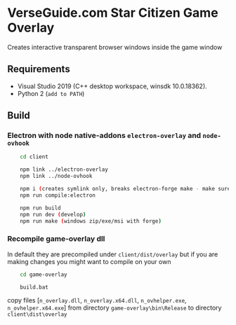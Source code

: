 # VerseGuide.com Star Citizen Game Overlay 

Creates interactive transparent browser windows  inside the game window

## Requirements

- Visual Studio 2019 (C++ desktop workspace, winsdk 10.0.18362).
- Python 2 (`add to PATH`)

## Build

### Electron with node native-addons `electron-overlay` and `node-ovhook`

```bash
    cd client

    npm link ../electron-overlay
    npm link ../node-ovhook

    npm i (creates symlink only, breaks electron-forge make - make sure to manually copy electron-overlay and node-ovhook to node_modules!)
    npm run compile:electron

    npm run build
    npm run dev (develop)
    npm run make (windows zip/exe/msi with forge) 
```

### Recompile game-overlay dll

In default they are precompiled under `client/dist/overlay` but if you are making changes you might want to compile on your own

```bash
    cd game-overlay

    build.bat
```

copy files [`n_overlay.dll`, `n_overlay.x64.dll`, `n_ovhelper.exe`, `n_ovhelper.x64.exe`] from directory `game-overlay\bin\Release` to directory `client\dist\overlay`
